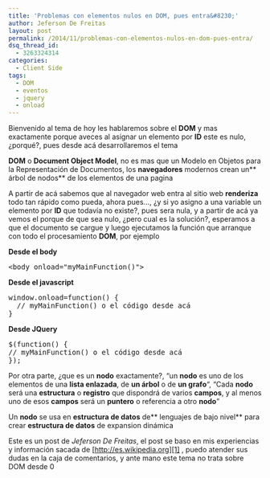 ```yaml
---
title: 'Problemas con elementos nulos en DOM, pues entra&#8230;'
author: Jeferson De Freitas
layout: post
permalink: /2014/11/problemas-con-elementos-nulos-en-dom-pues-entra/
dsq_thread_id:
  - 3263324314
categories:
  - Client Side
tags:
  - DOM
  - eventos
  - jquery
  - onload
---
```

Bienvenido al tema de hoy les hablaremos sobre el **DOM** y mas exactamente porque aveces al asignar un elemento por **ID** este es nulo, ¿porqué?, pues desde acá desarrollaremos el tema

**DOM** o **Document Object Model**, no es mas que un Modelo en Objetos para la Representación de Documentos, los **navegadores** modernos crean un** árbol de nodos** de los elementos de una pagina

A partir de acá sabemos que al navegador web entra al sitio web **renderiza** todo tan rápido como pueda, ahora pues&#8230;, ¿y si yo asigno a una variable un elemento por **ID** que todavía no existe?, pues sera nula, y a partir de acá ya vemos el porque de que sea nulo, ¿pero cual es la solución?, esperamos a que el documento se cargue y luego ejecutamos la función que arranque con todo el procesamiento **DOM**, por ejemplo

**Desde el body**

<pre class="brush: xml; title: ; notranslate" title="">&lt;body onload="myMainFunction()"&gt;
</pre>

**Desde el javascript**

<pre class="brush: jscript; title: ; notranslate" title="">window.onload=function() {
  // myMainFunction() o el código desde acá
}
</pre>

**Desde JQuery**

<pre class="brush: jscript; title: ; notranslate" title="">$(function() {
// myMainFunction() o el código desde acá
});
</pre>

Por otra parte, ¿que es un **nodo** exactamente?, &#8220;un **nodo** es uno de los elementos de una **lista enlazada**, de **un árbol** o de **un grafo**&#8220;, &#8220;Cada **nodo** será una **estructura** o **registro** que dispondrá de varios **campos**, y al menos uno de esos **campos** será un **puntero** o referencia a otro **nodo**&#8221;

Un **nodo** se usa en **estructura de datos** de** lenguajes de bajo nivel** para crear **estructura de datos** de expansion dinámica

Este es un post de *Jeferson De Freitas*, el post se baso en mis experiencias y información sacada de [http://es.wikipedia.org][1] , puedo atender sus dudas en la caja de comentarios, y ante mano este tema no trata sobre DOM desde 0

 [1]: http://es.wikipedia.org "Wikipedia"